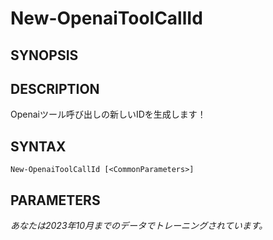 ﻿---
external help file: powershai-help.xml
schema: 2.0.0
powershai: true
---

# New-OpenaiToolCallId

## SYNOPSIS <!--!= @#Synop !-->

## DESCRIPTION <!--!= @#Desc !-->
Openaiツール呼び出しの新しいIDを生成します！

## SYNTAX <!--!= @#Syntax !-->

```
New-OpenaiToolCallId [<CommonParameters>]
```

## PARAMETERS <!--!= @#Params !-->


<!--PowershaiAiDocBlockStart-->
_あなたは2023年10月までのデータでトレーニングされています。_
<!--PowershaiAiDocBlockEnd-->
